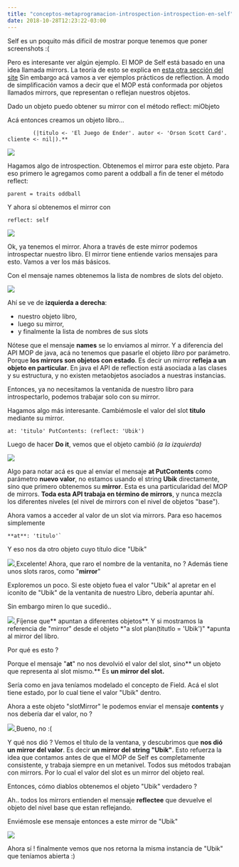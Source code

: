 ```yaml
---
title: "conceptos-metaprogramacion-introspection-introspection-en-self"
date: 2018-10-28T12:23:22-03:00
---
```



Self es un poquito más dificil de mostrar porque tenemos que poner screenshots :(

Pero es interesante ver algún ejemplo.
El MOP de Self está basado en una idea llamada mirrors. La teoría de esto se explica en [esta otra sección del site](../conceptos-mirrors)
Sin embargo acá vamos a ver ejemplos prácticos de reflection.
A modo de simplificación vamos a decir que el MOP está conformada por objetos llamados mirrors, que representan o reflejan nuestros objetos.

Dado un objeto puedo obtener su mirror con el método reflect: miObjeto

Acá entonces creamos un objeto libro...


```self
        (|titulo <- 'El Juego de Ender'. autor <- 'Orson Scott Card'. cliente <- nil|).**
```


[![](https://sites.google.com/site/programacionhm/_/rsrc/1316819143473/conceptos/metaprogramacion/meta-self1.png)
](conceptos-metaprogramacion-meta-self1-png?attredirects=0)

Hagamos algo de introspection. Obtenemos el mirror para este objeto. Para eso primero le agregamos como parent a oddball a fin de tener el método reflect:

```self
parent = traits oddball
```

Y ahora sí obtenemos el mirror con

```self
reflect: self
```



[![](https://sites.google.com/site/programacionhm/_/rsrc/1316819835015/conceptos/metaprogramacion/meta-self2.png)
](conceptos-metaprogramacion-meta-self2-png?attredirects=0)

Ok, ya tenemos el mirror. Ahora a través de este mirror podemos introspectar nuestro libro.
El mirror tiene entiende varios mensajes para esto.
Vamos a ver los más básicos.

Con el mensaje names obtenemos la lista de nombres de slots del objeto.

[![](https://sites.google.com/site/programacionhm/_/rsrc/1316819976226/conceptos/metaprogramacion/meta-self3-slotNames.png)
](conceptos-metaprogramacion-meta-self3-slotNames-png?attredirects=0)

Ahí se ve de **izquierda a derecha**: 

* nuestro objeto libro, 
* luego su mirror, 
* y finalmente la lista de nombres de sus slots

Nótese que el mensaje **names** se lo enviamos al mirror. Y a diferencia del API MOP de java, acá no tenemos que pasarle el objeto *libro* por parámetro. Porque **los mirrors son objetos con estado**. Es decir un mirror **refleja a un objeto en particular**. En java el API de reflection está asociada a las clases y su estructura, y no existen metaobjetos asociados a nuestras instancias.

Entonces, ya no necesitamos la ventanida de nuestro libro para introspectarlo, podemos trabajar solo con su mirror.

Hagamos algo más interesante. Cambiémosle el valor del slot **titulo** mediante su mirror.


```
at: 'titulo' PutContents: (reflect: 'Ubik')
```

Luego de hacer **Do it**, vemos que el objeto cambió *(a la izquierda)*


[![](https://sites.google.com/site/programacionhm/_/rsrc/1316820302861/conceptos/metaprogramacion/meta-self4-atPutContents.png)
](conceptos-metaprogramacion-meta-self4-atPutContents-png?attredirects=0)

Algo para notar acá es que al enviar el mensaje **at PutContents** como parámetro **nuevo valor**, no estamos usando el string **Ubik** directamente, sino que primero obtenemos su **mirror**. Esta es una particularidad del MOP de mirrors. **Toda esta API trabaja en término de mirrors**, y nunca mezcla los diferentes niveles (el nivel de mirrors con el nivel de objetos "base").

Ahora vamos a acceder al valor de un slot via mirrors.
Para eso hacemos simplemente

```
**at**: 'titulo'`
```

Y eso nos da otro objeto cuyo título dice "Ubik"


[![](https://sites.google.com/site/programacionhm/_/rsrc/1316821528492/conceptos/metaprogramacion/meta-self5-at1.png)
](conceptos-metaprogramacion-meta-self5-at1-png?attredirects=0)
Excelente!
Ahora, que raro el nombre de la ventanita, no ? Además tiene unos slots raros, como "**mirror**"

Exploremos un poco.
Si este objeto fuea el valor "Ubik" al apretar en el iconito de "Ubik" de la ventanita de nuestro Libro, debería apuntar ahí.

Sin embargo miren lo que sucedió..


[![](https://sites.google.com/site/programacionhm/_/rsrc/1316821696101/conceptos/metaprogramacion/meta-self-at2.png)
](conceptos-metaprogramacion-meta-self-at2-png?attredirects=0)
Fíjense que** apuntan a diferentes objetos**. Y si mostramos la referencia de "mirror" desde el objeto *"a slot plan(titutlo = 'Ubik')" *apunta al mirror del libro.

Por qué es esto ?

Porque el mensaje "**at**" no nos devolvió el valor del slot, sino** un objeto que representa al slot mismo.** Es **un mirror del slot.**

Sería como en java teníamos modelado el concepto de Field. Acá el slot tiene estado, por lo cual tiene el valor "Ubik" dentro.

Ahora a este objeto "slotMirror" le podemos enviar el mensaje **contents** y nos debería dar el valor, no ?


[![](https://sites.google.com/site/programacionhm/_/rsrc/1316822089012/conceptos/metaprogramacion/meta-self-at3.png)
](conceptos-metaprogramacion-meta-self-at3-png?attredirects=0)
Bueno, no :(

Y qué nos dió ? Vemos el título de la ventana, y descubrimos que **nos dió un mirror del valor**. Es decir **un mirror del string "Ubik"**.
Esto refuerza la idea que contamos antes de que el MOP de Self es completamente consistente, y trabaja siempre en un metanivel. Todos sus métodos trabajan con mirrors. Por lo cual el valor del slot es un mirror del objeto real.

Entonces, cómo diablos obtenemos el objeto "Ubik" verdadero ?

Ah.. todos los mirrors entienden el mensaje **reflectee** que devuelve el objeto del nivel base que estan reflejando.

Enviémosle ese mensaje entonces a este mirror de "Ubik"


[![](https://sites.google.com/site/programacionhm/_/rsrc/1316822288042/conceptos/metaprogramacion/meta-self-at4.png)
](conceptos-metaprogramacion-meta-self-at4-png?attredirects=0)

Ahora sí ! finalmente vemos que nos retorna la misma instancia de "Ubik" que teníamos abierta :)
